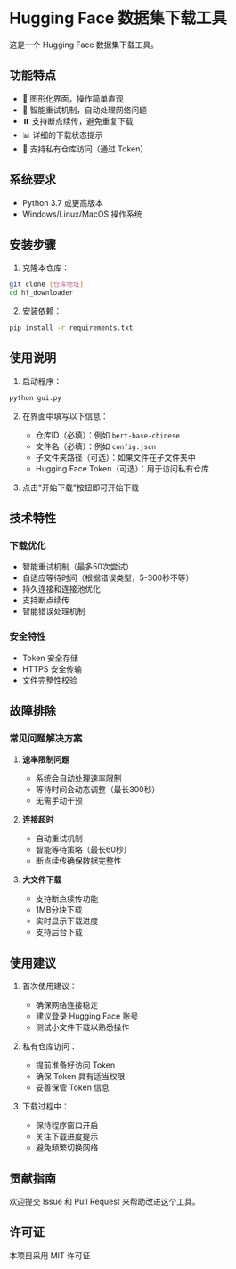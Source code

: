 # Hugging Face 数据集下载工具

这是一个 Hugging Face 数据集下载工具。

## 功能特点

- 🚀 图形化界面，操作简单直观
- 🔄 智能重试机制，自动处理网络问题
- ⏸️ 支持断点续传，避免重复下载
- 📊 详细的下载状态提示
- 🔐 支持私有仓库访问（通过 Token）

## 系统要求

- Python 3.7 或更高版本
- Windows/Linux/MacOS 操作系统

## 安装步骤

1. 克隆本仓库：
```bash
git clone [仓库地址]
cd hf_downloader
```

2. 安装依赖：
```bash
pip install -r requirements.txt
```

## 使用说明

1. 启动程序：
```bash
python gui.py
```

2. 在界面中填写以下信息：
   - 仓库ID（必填）：例如 `bert-base-chinese`
   - 文件名（必填）：例如 `config.json`
   - 子文件夹路径（可选）：如果文件在子文件夹中
   - Hugging Face Token（可选）：用于访问私有仓库

3. 点击"开始下载"按钮即可开始下载

## 技术特性

### 下载优化
- 智能重试机制（最多50次尝试）
- 自适应等待时间（根据错误类型，5-300秒不等）
- 持久连接和连接池优化
- 支持断点续传
- 智能错误处理机制

### 安全特性
- Token 安全存储
- HTTPS 安全传输
- 文件完整性校验

## 故障排除

### 常见问题解决方案

1. **速率限制问题**
   - 系统会自动处理速率限制
   - 等待时间会动态调整（最长300秒）
   - 无需手动干预

2. **连接超时**
   - 自动重试机制
   - 智能等待策略（最长60秒）
   - 断点续传确保数据完整性

3. **大文件下载**
   - 支持断点续传功能
   - 1MB分块下载
   - 实时显示下载进度
   - 支持后台下载

## 使用建议

1. 首次使用建议：
   - 确保网络连接稳定
   - 建议登录 Hugging Face 账号
   - 测试小文件下载以熟悉操作

2. 私有仓库访问：
   - 提前准备好访问 Token
   - 确保 Token 具有适当权限
   - 妥善保管 Token 信息

3. 下载过程中：
   - 保持程序窗口开启
   - 关注下载进度提示
   - 避免频繁切换网络

## 贡献指南

欢迎提交 Issue 和 Pull Request 来帮助改进这个工具。

## 许可证

本项目采用 MIT 许可证